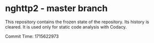 # nghttp2 - master branch

This repository contains the frozen state of the repository.
Its history is cleared. It is used only for static code
analysis with Codacy.

Commit Time: 1715622973